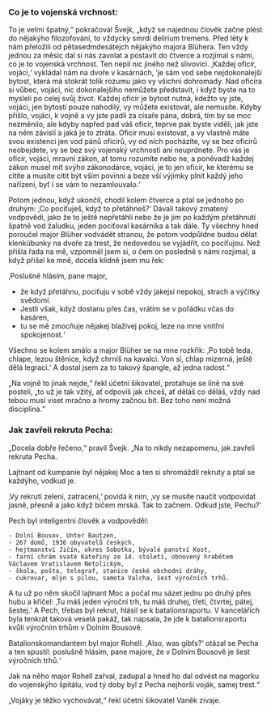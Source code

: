 ### Co je to vojenská vrchnost:
To je velmi špatný,“ pokračoval Švejk, „když se najednou člověk začne plést do nějakýho filozofování, to vždycky smrdí delirium tremens. 
Před léty k nám přeložili od pětasedmdesátejch nějakýho majora Blühera. Ten vždy jednou za měsíc dal si nás zavolat a postavit do čtverce a rozjímal s námi, 
co je to vojenská vrchnost. Ten nepil nic jiného než slivovici. ‚Každej oficír, vojáci,‘ vykládal nám na dvoře v kasárnách‚ 'je sám vod sebe nejdokonalejší bytost, která má stokrát tolik rozumu jako vy všichni dohromady. Nad oficíra si vůbec, vojáci, nic dokonalejšího nemůžete představit, i když byste na to mysleli po
celej svůj život. Každej oficír je bytost nutná, kdežto vy jste, vojáci, jen bytosti pouze nahodilý, vy můžete existovat, ale nemusíte.
Kdyby přišlo, vojáci, k vojně a vy jste padli za císaře pána, dobrá, tím by se moc nezměnilo, ale kdyby napřed pad váš oficír, teprve
pak byste viděli, jak jste na něm závislí a jaká je to ztráta. Oficír musí existovat, a vy vlastně máte svou existenci jen vod pánů oficírů, vy
od nich pocházíte, vy se bez oficírů neobejdete, vy se bez svý vojenský vrchnosti ani neuprdnete. Pro vás je oficír, vojáci, mravní
zákon, ať tomu rozumíte nebo ne, a poněvadž každej zákon musel mít svýho zákonodárce, vojáci, je to jen oficír, ke kterému se cítíte a
musíte cítit být vším povinni a beze vší výjimky plnit každý jeho nařízení, byť i se vám to nezamlouvalo.‘

Potom jednou, když ukončil, chodil kolem čtverce a ptal se jednoho po druhým: ‚Co pociťuješ, když to přetáhneš?‘
Dávali takový zmatený vodpovědi, jako že to ještě nepřetáhli nebo že je jim po každým přetáhnutí špatně vod žaludku, jeden pociťoval kasárníka a tak dále. 
Ty všechny hned poroučel major Blüher vodvádět stranou, že potom vodpůldne budou dělat klenkübunky na dvoře za trest, že nedovedou se vyjádřit, co pociťujou.
Než přišla řada na mě, vzpomněl jsem si, o čem on posledně s námi rozjímal, a když přišel ke mně, docela klidně jsem mu řek:

‚Poslušně hlásím, pane major, 
- že když přetáhnu, pociťuju v sobě vždy jakejsi nepokoj, strach a výčitky svědomí. 
- Jestli však, když dostanu přes čas, vrátím se v pořádku včas do kasáren, 
- tu se mě zmocňuje nějakej blaživej pokoj, leze na mne vnitřní spokojenost.‘
 
Všechno se kolem smálo a major Blüher se na mne rozkřik:
‚Po tobě leda, chlape, lezou štěnice, když chrníš na kavalci. Von si, chlap mizerná, ještě dělá legraci.‘
A dostal jsem za to takový špangle, až jedna radost.“

„Na vojně to jinak nejde,“ řekl účetní šikovatel, protahuje se líně na své posteli, „to už je tak vžitý, ať odpovíš jak chceš, ať děláš co
děláš, vždy nad tebou musí viset mračno a hromy začnou bít. Bez toho není možná disciplína.“

### Jak zavřeli rekruta Pecha:
„Docela dobře řečeno,“ pravil Švejk. „Na to nikdy nezapomenu, jak zavřeli rekruta Pecha. 

Lajtnant od kumpanie byl nějakej Moc a ten si shromáždil rekruty a ptal se každýho, vodkud je.

‚Vy rekruti zelení, zatracení,‘ povídá k nim, ‚vy se musíte naučit vodpovídat jasně, přesně a jako když bičem mrská. Tak to začnem. Odkud jste, Pechu?‘ 

Pech byl inteligentní člověk a vodpověděl:
```
- Dolní Bousov, Unter Bautzen, 
- 267 domů, 1936 obyvatelů českých, 
- hejtmanství Jičín, okres Sobotka, bývalé panství Kost, 
- farní chrám svaté Kateřiny ze 14. století, obnovený hrabětem Václavem Vratislavem Netolickým, 
- škola, pošta, telegraf, stanice české obchodní dráhy, 
- cukrovar, mlýn s pilou, samota Valcha, šest výročních trhů.
```
A tu už po něm skočil lajtnant Moc a počal mu sázet jednu po druhý přes hubu a křičel: ‚Tu máš jeden výroční trh, tu máš druhej, třetí, čtvrtej, pátej, šestej.‘ 
A Pech, třebas byl rekrut, hlásil se k batalionsraportu. V kancelářích byla tenkrát taková veselá pakáž, tak napsala, že jde k batalionsraportu kvůli výročním trhům
v Dolním Bousově.

Batalionskomandantem byl major Rohell. ‚Also, was gibťs?‘ otázal se Pecha a ten spustil: poslušně hlásím, pane majore, že v Dolním Bousově je šest výročních trhů.‘ 

Jak na něho major Rohell zařval, zadupal a hned ho dal odvést na magorku do vojenskýho špitálu, vod tý doby byl z Pecha nejhorší voják, samej trest.“

„Vojáky je těžko vychovávat,“ řekl účetní šikovatel Vaněk zívaje. 
